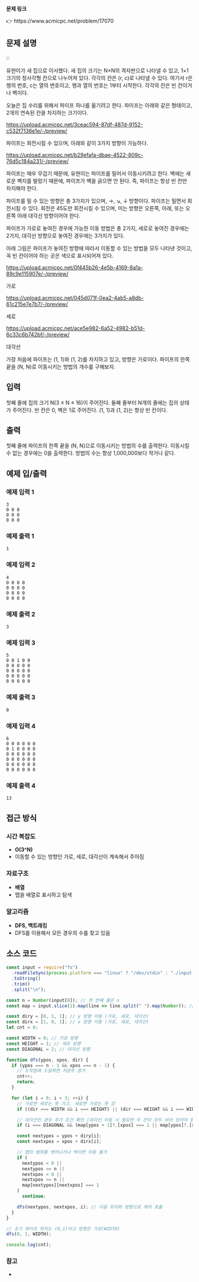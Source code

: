 **문제 링크**

<aside>
👉 https://www.acmicpc.net/problem/17070

</aside>

## 문제 설명

<aside>
💡

유현이가 새 집으로 이사했다. 새 집의 크기는 N×N의 격자판으로 나타낼 수 있고, 1×1크기의 정사각형 칸으로 나누어져 있다. 각각의 칸은 (r, c)로 나타낼 수 있다. 여기서 r은 행의 번호, c는 열의 번호이고, 행과 열의 번호는 1부터 시작한다. 각각의 칸은 빈 칸이거나 벽이다.

오늘은 집 수리를 위해서 파이프 하나를 옮기려고 한다. 파이프는 아래와 같은 형태이고, 2개의 연속된 칸을 차지하는 크기이다.

https://upload.acmicpc.net/3ceac594-87df-487d-9152-c532f7136e1e/-/preview/

파이프는 회전시킬 수 있으며, 아래와 같이 3가지 방향이 가능하다.

https://upload.acmicpc.net/b29efafa-dbae-4522-809c-76d5c184a231/-/preview/

파이프는 매우 무겁기 때문에, 유현이는 파이프를 밀어서 이동시키려고 한다. 벽에는 새로운 벽지를 발랐기 때문에, 파이프가 벽을 긁으면 안 된다. 즉, 파이프는 항상 빈 칸만 차지해야 한다.

파이프를 밀 수 있는 방향은 총 3가지가 있으며, →, ↘, ↓ 방향이다. 파이프는 밀면서 회전시킬 수 있다. 회전은 45도만 회전시킬 수 있으며, 미는 방향은 오른쪽, 아래, 또는 오른쪽 아래 대각선 방향이어야 한다.

파이프가 가로로 놓여진 경우에 가능한 이동 방법은 총 2가지, 세로로 놓여진 경우에는 2가지, 대각선 방향으로 놓여진 경우에는 3가지가 있다.

아래 그림은 파이프가 놓여진 방향에 따라서 이동할 수 있는 방법을 모두 나타낸 것이고, 꼭 빈 칸이어야 하는 곳은 색으로 표시되어져 있다.

https://upload.acmicpc.net/0f445b26-4e5b-4169-8a1a-89c9e115907e/-/preview/

가로

https://upload.acmicpc.net/045d071f-0ea2-4ab5-a8db-61c215e7e7b7/-/preview/

세로

https://upload.acmicpc.net/ace5e982-6a52-4982-b51d-6c33c6b742bf/-/preview/

대각선

가장 처음에 파이프는 (1, 1)와 (1, 2)를 차지하고 있고, 방향은 가로이다. 파이프의 한쪽 끝을 (N, N)로 이동시키는 방법의 개수를 구해보자.

</aside>

## 입력

첫째 줄에 집의 크기 N(3 ≤ N ≤ 16)이 주어진다. 둘째 줄부터 N개의 줄에는 집의 상태가 주어진다. 빈 칸은 0, 벽은 1로 주어진다. (1, 1)과 (1, 2)는 항상 빈 칸이다.

## 출력

첫째 줄에 파이프의 한쪽 끝을 (N, N)으로 이동시키는 방법의 수를 출력한다. 이동시킬 수 없는 경우에는 0을 출력한다. 방법의 수는 항상 1,000,000보다 작거나 같다.

## 예제 입/출력

### 예제 입력 1

```
3
0 0 0
0 0 0
0 0 0
```

### 예제 출력 1

```
1
```

### 예제 입력 2

```
4
0 0 0 0
0 0 0 0
0 0 0 0
0 0 0 0
```

### 예제 출력 2

```
3
```

### 예제 입력 3

```
5
0 0 1 0 0
0 0 0 0 0
0 0 0 0 0
0 0 0 0 0
0 0 0 0 0
```

### 예제 출력 3

```
0
```

### 예제 입력 4

```
6
0 0 0 0 0 0
0 1 0 0 0 0
0 0 0 0 0 0
0 0 0 0 0 0
0 0 0 0 0 0
0 0 0 0 0 0
```

### 예제 출력 4

```
13
```

## 접근 방식

### 시간 복잡도

- **O(3^N)**
- 이동할 수 있는 방향인 가로, 세로, 대각선이 계속해서 주어짐

### 자료구조

- **배열**
- 맵을 배열로 표시하고 탐색

### 알고리즘

- **DFS, 백트래킹**
- DFS를 이용해서 모든 경우의 수를 찾고 있음

## 소스 코드

```jsx
const input = require("fs")
  .readFileSync(process.platform === "linux" ? "/dev/stdin" : "./input.txt")
  .toString()
  .trim()
  .split("\n");

const n = Number(input[0]); // 첫 번째 줄은 n
const map = input.slice(1).map(line => line.split(" ").map(Number)); // 나머지는 맵 정보

const diry = [0, 1, 1]; // y 방향 이동 (가로, 세로, 대각선)
const dirx = [1, 0, 1]; // x 방향 이동 (가로, 세로, 대각선)
let cnt = 0;

const WIDTH = 0; // 가로 방향
const HEIGHT = 1; // 세로 방향
const DIAGONAL = 2; // 대각선 방향

function dfs(ypos, xpos, dir) {
  if (ypos === n - 1 && xpos === n - 1) {
    // 도착점에 도달하면 카운트 증가
    cnt++;
    return;
  }

  for (let i = 0; i < 3; ++i) {
    // 가로면 세로는 못 가고, 세로면 가로는 못 감
    if ((dir === WIDTH && i === HEIGHT) || (dir === HEIGHT && i === WIDTH)) continue;

    // 대각선인 경우 추가 조건 확인 (대각선 이동 시 필요한 두 칸이 모두 비어 있어야 함)
    if (i === DIAGONAL && (map[ypos + 1]?.[xpos] === 1 || map[ypos]?.[xpos + 1] === 1)) continue;

    const nextypos = ypos + diry[i];
    const nextxpos = xpos + dirx[i];

    // 맵의 범위를 벗어나거나 벽이면 이동 불가
    if (
      nextypos < 0 ||
      nextypos >= n ||
      nextxpos < 0 ||
      nextxpos >= n ||
      map[nextypos][nextxpos] === 1
    )
      continue;

    dfs(nextypos, nextxpos, i); // 다음 위치와 방향으로 재귀 호출
  }
}

// 초기 파이프 위치는 (0,1)이고 방향은 가로(WIDTH)
dfs(0, 1, WIDTH);

console.log(cnt);
```

### 참고

-
